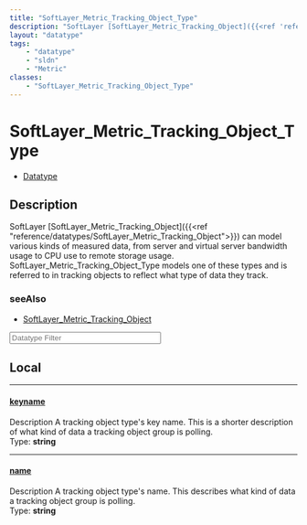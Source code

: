```yaml
---
title: "SoftLayer_Metric_Tracking_Object_Type"
description: "SoftLayer [SoftLayer_Metric_Tracking_Object]({{<ref 'reference/datatypes/SoftLayer_Metric_Tracking_Object'>}}) can model... "
layout: "datatype"
tags:
    - "datatype"
    - "sldn"
    - "Metric"
classes:
    - "SoftLayer_Metric_Tracking_Object_Type"
---
```


# SoftLayer_Metric_Tracking_Object_Type
<div id='service-datatype'>
    <ul id='sldn-reference-tabs'>
        <li id='datatype'> <a href='/reference/datatypes/SoftLayer_Metric_Tracking_Object_Type' >Datatype</a></li>
    </ul>
</div>

## Description 
SoftLayer [SoftLayer_Metric_Tracking_Object]({{<ref "reference/datatypes/SoftLayer_Metric_Tracking_Object">}}) can model various kinds of measured data, from server and virtual server bandwidth usage to CPU use to remote storage usage. SoftLayer_Metric_Tracking_Object_Type models one of these types and is referred to in tracking objects to reflect what type of data they track. 



### seeAlso

* [SoftLayer_Metric_Tracking_Object](/reference/services/SoftLayer_Metric_Tracking_Object )




<!-- Filer BEGIN -->
<div class="view-filters">
        <div class="clearfix">
            <div class="search-input-box">
                <input placeholder="Datatype Filter" onkeyup="titleSearch(inputId='prop-input', divId='properties', elementClass='prop-row')" 
                    type="text" id="prop-input" value="" size="30" maxlength="128" class="form-text">
            </div>
        </div>
</div>
<!-- Filer END -->

<div id="properties" class="content">
<div id="localProperties" class="prop-content" >

## Local
<div class="prop-row">

-----
[keyname]: #keyname
#### [keyname]
Description A tracking object type's key name. This is a shorter description of what kind of data a tracking object group is polling.   
<span class="type-label">Type: </span>**string**


</div>
<div class="prop-row">

-----
[name]: #name
#### [name]
Description A tracking object type's name. This describes what kind of data a tracking object group is polling.   
<span class="type-label">Type: </span>**string**


</div>
</div>
<!-- LOCAL PROPERTY END -->

</div>



